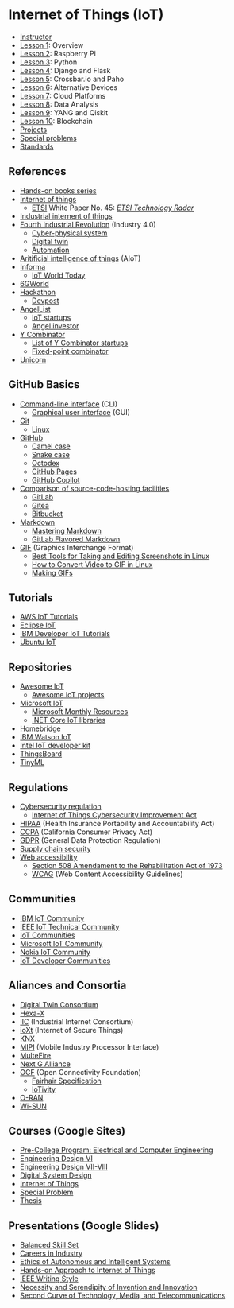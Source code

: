 # Internet of Things (IoT)

* [Instructor](https://web.stevens.edu/facultyprofile/?id=2081)
* [Lesson 1](https://github.com/kevinwlu/iot/tree/master/lesson1): Overview
* [Lesson 2](https://github.com/kevinwlu/iot/tree/master/lesson2): Raspberry Pi
* [Lesson 3](https://github.com/kevinwlu/iot/tree/master/lesson3): Python
* [Lesson 4](https://github.com/kevinwlu/iot/tree/master/lesson4): Django and Flask
* [Lesson 5](https://github.com/kevinwlu/iot/tree/master/lesson5): Crossbar.io and Paho
* [Lesson 6](https://github.com/kevinwlu/iot/tree/master/lesson6): Alternative Devices
* [Lesson 7](https://github.com/kevinwlu/iot/tree/master/lesson7): Cloud Platforms
* [Lesson 8](https://github.com/kevinwlu/iot/tree/master/lesson8): Data Analysis
* [Lesson 9](https://github.com/kevinwlu/iot/tree/master/lesson9): YANG and Qiskit
* [Lesson 10](https://github.com/kevinwlu/iot/tree/master/lesson10): Blockchain
* [Projects](https://github.com/kevinwlu/iot/tree/master/projects)
* [Special problems](https://github.com/kevinwlu/iot/tree/master/projects)
* [Standards](https://github.com/kevinwlu/iot/tree/master/standards)

## References
* [Hands-on books series](http://www.hands-on-books-series.com)
* [Internet of things](https://en.wikipedia.org/wiki/Internet_of_things)
  * [ETSI](https://en.wikipedia.org/wiki/ETSI) White Paper No. 45: [_ETSI Technology Radar_](https://www.etsi.org/images/files/ETSIWhitePapers/etsi_wp45_ETSI_technology_radar.pdf)
* [Industrial internent of things](https://en.wikipedia.org/wiki/Industrial_internet_of_things)
* [Fourth Industrial Revolution](https://en.wikipedia.org/wiki/Fourth_Industrial_Revolution) (Industry 4.0)
  * [Cyber-physical system](https://en.wikipedia.org/wiki/Cyber-physical_system)
  * [Digital twin](https://en.wikipedia.org/wiki/Digital_twin)
  * [Automation](https://en.wikipedia.org/wiki/Automation)
* [Aritificial intelligence of things](https://en.wikipedia.org/wiki/Artificial_intelligence_of_things) (AIoT)
* [Informa](https://en.wikipedia.org/wiki/Informa)
  * [IoT World Today](https://www.iotworldtoday.com/) 
* [6GWorld](https://www.6gworld.com/)
* [Hackathon](https://en.wikipedia.org/wiki/Hackathon)
  * [Devpost](https://en.wikipedia.org/wiki/Devpost)
* [AngelList](https://en.wikipedia.org/wiki/AngelList)
  * [IoT startups](https://angel.co/internet-of-things)
  * [Angel investor](https://en.wikipedia.org/wiki/Angel_investor)
* [Y Combinator](https://en.wikipedia.org/wiki/Y_Combinator)
  * [List of Y Combinator startups](https://en.wikipedia.org/wiki/List_of_Y_Combinator_startups)
  * [Fixed-point combinator](https://en.wikipedia.org/wiki/Fixed-point_combinator)
* [Unicorn](https://en.wikipedia.org/wiki/Unicorn_(finance))

## GitHub Basics
* [Command-line interface](https://en.wikipedia.org/wiki/Command-line_interface) (CLI)
  * [Graphical user interface](https://en.wikipedia.org/wiki/Graphical_user_interface) (GUI)
* [Git](https://en.wikipedia.org/wiki/Git)
  * [Linux](https://en.wikipedia.org/wiki/Linux)
* [GitHub](https://en.wikipedia.org/wiki/GitHub)
  * [Camel case](https://en.wikipedia.org/wiki/Camel_case)
  * [Snake case](https://en.wikipedia.org/wiki/Snake_case)
  * [Octodex](https://octodex.github.com/)
  * [GitHub Pages](https://pages.github.com/)
  * [GitHub Copilot](https://copilot.github.com/)
* [Comparison of source-code-hosting facilities](https://en.wikipedia.org/wiki/Comparison_of_source-code-hosting_facilities)
  * [GitLab](https://en.wikipedia.org/wiki/GitLab)
  * [Gitea](https://en.wikipedia.org/wiki/Gitea)
  * [Bitbucket](https://en.wikipedia.org/wiki/Bitbucket)
* [Markdown](https://en.wikipedia.org/wiki/Markdown)
  * [Mastering Markdown](https://guides.github.com/features/mastering-markdown/)
  * [GitLab Flavored Markdown](https://docs.gitlab.com/ee/user/markdown.html)
* [GIF](https://en.wikipedia.org/wiki/GIF) (Graphics Interchange Format)
  * [Best Tools for Taking and Editing Screenshots in Linux](https://itsfoss.com/take-screenshot-linux/)
  * [How to Convert Video to GIF in Linux](https://itsfoss.com/convert-video-gif-linux/)
  * [Making GIFs](https://about.gitlab.com/handbook/product/making-gifs/)

## Tutorials
* [AWS IoT Tutorials](https://docs.aws.amazon.com/iot/latest/developerguide/iot-tutorials.html)
* [Eclipse IoT](https://iot.eclipse.org/projects/getting-started/)
* [IBM Developer IoT Tutorials](https://developer.ibm.com/technologies/iot/tutorials/)
* [Ubuntu IoT](https://ubuntu.com/internet-of-things)

## Repositories
* [Awesome IoT](https://github.com/phodal/awesome-iot)
  * [Awesome IoT projects](https://github.com/phodal/awesome-iot-projects)
* [Microsoft IoT](https://github.com/ms-iot)
  * [Microsoft Monthly Resources](https://github.com/microsoft/monthlyresources/)
  * [.NET Core IoT libraries](https://github.com/dotnet/iot)
* [Homebridge](https://github.com/homebridge/homebridge)
* [IBM Watson IoT](https://github.com/ibm-watson-iot)
* [Intel IoT developer kit](https://github.com/intel-iot-devkit)
* [ThingsBoard](https://github.com/thingsboard)
* [TinyML](https://github.com/mit-han-lab/tinyml)

## Regulations
* [Cybersecurity regulation](https://en.wikipedia.org/wiki/Cyber-security_regulation)
  * [Internet of Things Cybersecurity Improvement Act](https://www.congress.gov/bill/116th-congress/house-bill/1668)
* [HIPAA](https://en.wikipedia.org/wiki/Health_Insurance_Portability_and_Accountability_Act) (Health Insurance Portability and Accountability Act)
* [CCPA](https://en.wikipedia.org/wiki/California_Consumer_Privacy_Act) (California Consumer Privacy Act)
* [GDPR](https://en.wikipedia.org/wiki/General_Data_Protection_Regulation) (General Data Protection Regulation)
* [Supply chain security](https://en.wikipedia.org/wiki/Supply_chain_security)
* [Web accessibility](https://en.wikipedia.org/wiki/Web_accessibility)
  * [Section 508 Amendament to the Rehabilitation Act of 1973](https://en.wikipedia.org/wiki/Section_508_Amendment_to_the_Rehabilitation_Act_of_1973)
  * [WCAG](https://en.wikipedia.org/wiki/Web_Content_Accessibility_Guidelines) (Web Content Accessibility Guidelines)

## Communities
* [IBM IoT Community](https://community.ibm.com/community/user/iot/home)
* [IEEE IoT Technical Community](https://iot.ieee.org/)
* [IoT Communities](https://iotcommunity.net/)
* [Microsoft IoT Community](https://techcommunity.microsoft.com/t5/internet-of-things-iot/ct-p/IoT)
* [Nokia IoT Community](https://open-ecosystem.org/node/5596)
* [IoT Developer Communities](https://www.iotevolutionworld.com/iot/articles/444725-iot-developer-communities-platforms-people-productivity-2020.htm)

## Aliances and Consortia
* [Digital Twin Consortium](https://www.digitaltwinconsortium.org/)
* [Hexa-X](https://hexa-x.eu/)
* [IIC](https://en.wikipedia.org/wiki/Industrial_Internet_Consortium) (Industrial Internet Consortium)
* [ioXt](https://www.ioxtalliance.org/) (Internet of Secure Things)
* [KNX](https://en.wikipedia.org/wiki/KNX_(standard))
* [MIPI](https://en.wikipedia.org/wiki/MIPI_Alliance) (Mobile Industry Processor Interface)
* [MulteFire](https://en.wikipedia.org/wiki/MulteFire)
* [Next G Alliance](https://www.nextgalliance.org/)
* [OCF](https://en.wikipedia.org/wiki/Open_Connectivity_Foundation) (Open Connectivity Foundation)
  * [Fairhair Specification](https://openconnectivity.org/developer/specifications/fairhair/)
  * [IoTivity](https://en.wikipedia.org/wiki/IoTivity)
* [O-RAN](https://www.o-ran.org/)
* [Wi-SUN](https://wi-sun.org/)

## Courses (Google Sites)
* [Pre-College Program: Electrical and Computer Engineering](https://sites.google.com/view/ece-ecoes)
* [Engineering Design VI](https://sites.google.com/view/ece322)
* [Engineering Design VII-VIII](https://sites.google.com/view/ece423)
* [Digital System Design](https://sites.google.com/view/ece487)
* [Internet of Things](https://sites.google.com/view/ece629)
* [Special Problem](https://sites.google.com/view/ece800)
* [Thesis](https://sites.google.com/view/ece900)

## Presentations (Google Slides)

* [Balanced Skill Set](https://docs.google.com/presentation/d/153WdbX45X3mDv5xqPK3I9XluN-qWKLW9vqNKKk2y5kI)
* [Careers in Industry](https://docs.google.com/presentation/d/106zGCupPAgWhLEW6l_BM_moIr_ZFnFw36kjqOi9m9q8)
* [Ethics of Autonomous and Intelligent Systems](https://docs.google.com/presentation/d/1mvlRrR5tgnX2LDzR20_8J74wdCawYNp7Y1KuTh8QK3c)
* [Hands-on Approach to Internet of Things](https://docs.google.com/presentation/d/1nW76PppJbi9WeeJnl-cxk0Al-DEN9r5vw4FR4d0fkYI)
* [IEEE Writing Style](https://docs.google.com/presentation/d/1TIWfYpBYfumA1rgMLDP6UkM7fC9rC8EK4up3Q28t6MQ)
* [Necessity and Serendipity of Invention and Innovation](https://docs.google.com/presentation/d/1hLaVNikDvlXs1PCG4ikN8zXegfyOYcp04XByzQSG864)
* [Second Curve of Technology, Media, and Telecommunications](https://goo.gl/5wH7D7)
